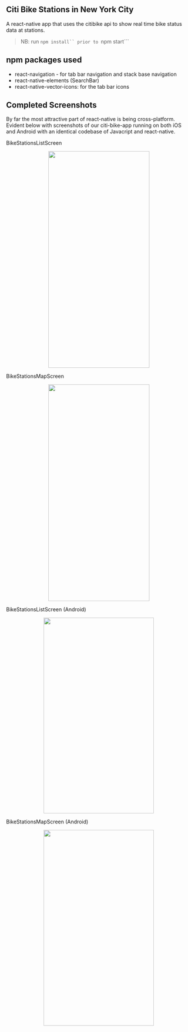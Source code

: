 ## Citi Bike Stations in New York City 

A react-native app that uses the citibike api to show real time bike status data at stations. 

>NB: run ```npm install`` prior to ```npm start```

## npm packages used 
* react-navigation - for tab bar navigation and stack base navigation 
* react-native-elements (SearchBar) 
* react-native-vector-icons: for the tab bar icons

## Completed Screenshots

By far the most attractive part of react-native is being cross-platform. Evident below with screenshots of our citi-bike-app running on both iOS and Android with an identical codebase of Javacript and react-native.

BikeStationsListScreen 
<p align="center">
  <img src="https://github.com/C4Q/AC-iOS/blob/master/lessons/unit10/Images/citi-bike-app-list.png" width="275" height="590" />
</p>

BikeStationsMapScreen
<p align="center">
  <img src="https://github.com/C4Q/AC-iOS/blob/master/lessons/unit10/Images/citi-bike-app-map.png" width="275" height="590" />
</p>

BikeStationsListScreen (Android)
<p align="center">
  <img src="https://github.com/C4Q/AC-iOS/blob/master/lessons/unit10/Images/citi-bike-app-list-android..png" width="300" height="533" />
</p>

BikeStationsMapScreen (Android)
<p align="center">
  <img src="https://github.com/C4Q/AC-iOS/blob/master/lessons/unit10/Images/citi-bike-app-map-android.png" width="300" height="533" />
</p>
